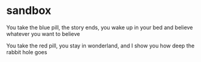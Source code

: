 # sandbox
You take the blue pill, the story ends, you wake up in your bed and believe whatever you want to believe

You take the red pill, you stay in wonderland, and I show you how deep the rabbit hole goes
